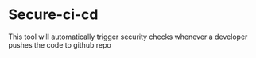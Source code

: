 # Secure-ci-cd
This tool will automatically trigger security checks whenever a developer pushes the code to github repo
